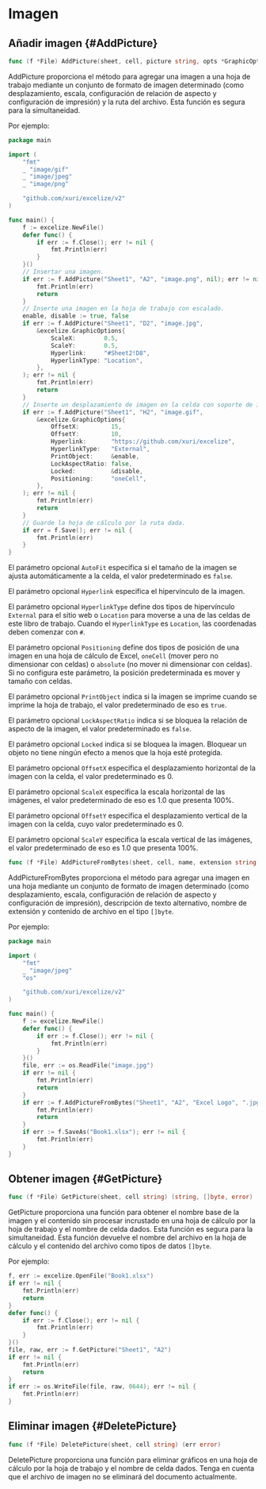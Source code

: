 # Imagen

## Añadir imagen {#AddPicture}

```go
func (f *File) AddPicture(sheet, cell, picture string, opts *GraphicOptions) error
```

AddPicture proporciona el método para agregar una imagen a una hoja de trabajo mediante un conjunto de formato de imagen determinado (como desplazamiento, escala, configuración de relación de aspecto y configuración de impresión) y la ruta del archivo. Esta función es segura para la simultaneidad.

Por ejemplo:

```go
package main

import (
    "fmt"
    _ "image/gif"
    _ "image/jpeg"
    _ "image/png"

    "github.com/xuri/excelize/v2"
)

func main() {
    f := excelize.NewFile()
    defer func() {
        if err := f.Close(); err != nil {
            fmt.Println(err)
        }
    }()
    // Insertar una imagen.
    if err := f.AddPicture("Sheet1", "A2", "image.png", nil); err != nil {
        fmt.Println(err)
        return
    }
    // Inserte una imagen en la hoja de trabajo con escalado.
    enable, disable := true, false
    if err := f.AddPicture("Sheet1", "D2", "image.jpg",
        &excelize.GraphicOptions{
            ScaleX:        0.5,
            ScaleY:        0.5,
            Hyperlink:     "#Sheet2!D8",
            HyperlinkType: "Location",
        },
    ); err != nil {
        fmt.Println(err)
        return
    }
    // Inserte un desplazamiento de imagen en la celda con soporte de impresión.
    if err := f.AddPicture("Sheet1", "H2", "image.gif",
        &excelize.GraphicOptions{
            OffsetX:         15,
            OffsetY:         10,
            Hyperlink:       "https://github.com/xuri/excelize",
            HyperlinkType:   "External",
            PrintObject:     &enable,
            LockAspectRatio: false,
            Locked:          &disable,
            Positioning:     "oneCell",
        },
    ); err != nil {
        fmt.Println(err)
        return
    }
    // Guarde la hoja de cálculo por la ruta dada.
    if err = f.Save(); err != nil {
        fmt.Println(err)
    }
}
```

El parámetro opcional `AutoFit` especifica si el tamaño de la imagen se ajusta automáticamente a la celda, el valor predeterminado es `false`.

El parámetro opcional `Hyperlink` especifica el hipervínculo de la imagen.

El parámetro opcional `HyperlinkType` define dos tipos de hipervínculo `External` para el sitio web o `Location` para moverse a una de las celdas de este libro de trabajo. Cuando el `HyperlinkType` es `Location`, las coordenadas deben comenzar con `#`.

El parámetro opcional `Positioning` define dos tipos de posición de una imagen en una hoja de cálculo de Excel, `oneCell` (mover pero no dimensionar con celdas) o `absolute` (no mover ni dimensionar con celdas). Si no configura este parámetro, la posición predeterminada es mover y tamaño con celdas.

El parámetro opcional `PrintObject` indica si la imagen se imprime cuando se imprime la hoja de trabajo, el valor predeterminado de eso es `true`.

El parámetro opcional `LockAspectRatio` indica si se bloquea la relación de aspecto de la imagen, el valor predeterminado es `false`.

El parámetro opcional `Locked` indica si se bloquea la imagen. Bloquear un objeto no tiene ningún efecto a menos que la hoja esté protegida.

El parámetro opcional `OffsetX` especifica el desplazamiento horizontal de la imagen con la celda, el valor predeterminado es 0.

El parámetro opcional `ScaleX` especifica la escala horizontal de las imágenes, el valor predeterminado de eso es 1.0 que presenta 100%.

El parámetro opcional `OffsetY` especifica el desplazamiento vertical de la imagen con la celda, cuyo valor predeterminado es 0.

El parámetro opcional `ScaleY` especifica la escala vertical de las imágenes, el valor predeterminado de eso es 1.0 que presenta 100%.

```go
func (f *File) AddPictureFromBytes(sheet, cell, name, extension string, file []byte, opts *GraphicOptions) error
```

AddPictureFromBytes proporciona el método para agregar una imagen en una hoja mediante un conjunto de formato de imagen determinado (como desplazamiento, escala, configuración de relación de aspecto y configuración de impresión), descripción de texto alternativo, nombre de extensión y contenido de archivo en el tipo `[]byte`.

Por ejemplo:

```go
package main

import (
    "fmt"
    _ "image/jpeg"
    "os"

    "github.com/xuri/excelize/v2"
)

func main() {
    f := excelize.NewFile()
    defer func() {
        if err := f.Close(); err != nil {
            fmt.Println(err)
        }
    }()
    file, err := os.ReadFile("image.jpg")
    if err != nil {
        fmt.Println(err)
        return
    }
    if err := f.AddPictureFromBytes("Sheet1", "A2", "Excel Logo", ".jpg", file, nil); err != nil {
        fmt.Println(err)
        return
    }
    if err := f.SaveAs("Book1.xlsx"); err != nil {
        fmt.Println(err)
    }
}
```

## Obtener imagen {#GetPicture}

```go
func (f *File) GetPicture(sheet, cell string) (string, []byte, error)
```

GetPicture proporciona una función para obtener el nombre base de la imagen y el contenido sin procesar incrustado en una hoja de cálculo por la hoja de trabajo y el nombre de celda dados. Esta función es segura para la simultaneidad. Esta función devuelve el nombre del archivo en la hoja de cálculo y el contenido del archivo como tipos de datos `[]byte`.

Por ejemplo:

```go
f, err := excelize.OpenFile("Book1.xlsx")
if err != nil {
    fmt.Println(err)
    return
}
defer func() {
    if err := f.Close(); err != nil {
        fmt.Println(err)
    }
}()
file, raw, err := f.GetPicture("Sheet1", "A2")
if err != nil {
    fmt.Println(err)
    return
}
if err := os.WriteFile(file, raw, 0644); err != nil {
    fmt.Println(err)
}
```

## Eliminar imagen {#DeletePicture}

```go
func (f *File) DeletePicture(sheet, cell string) (err error)
```

DeletePicture proporciona una función para eliminar gráficos en una hoja de cálculo por la hoja de trabajo y el nombre de celda dados. Tenga en cuenta que el archivo de imagen no se eliminará del documento actualmente.
